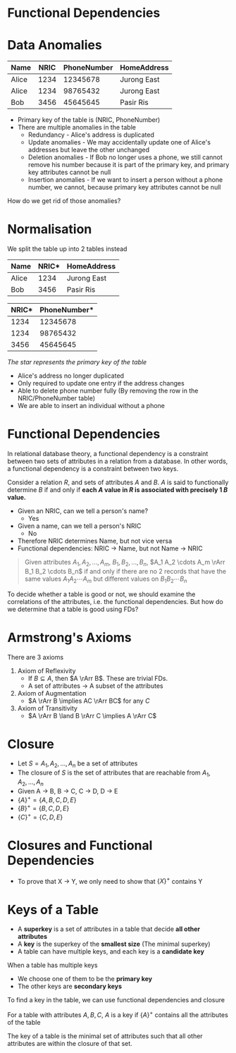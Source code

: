 # Functional Dependencies

# Data Anomalies

| Name  | NRIC | PhoneNumber | HomeAddress |
| ----- | ---- | ----------- | ----------- |
| Alice | 1234 | 12345678    | Jurong East |
| Alice | 1234 | 98765432    | Jurong East |
| Bob   | 3456 | 45645645    | Pasir Ris   |

- Primary key of the table is (NRIC, PhoneNumber)
- There are multiple anomalies in the table
    - Redundancy - Alice's address is duplicated
    - Update anomalies - We may accidentally update one of Alice's addresses but leave the other unchanged
    - Deletion anomalies - If Bob no longer uses a phone, we still cannot remove his number because it is part of the primary key, and primary key attributes cannot be null
    - Insertion anomalies - If we want to insert a person without a phone number, we cannot, because primary key attributes cannot be null

How do we get rid of those anomalies?

# Normalisation

We split the table up into 2 tables instead

| Name  | NRIC* | HomeAddress |
| ----- | ----- | ----------- |
| Alice | 1234  | Jurong East |
| Bob   | 3456  | Pasir Ris   |

| NRIC* | PhoneNumber* |
| ----- | ------------ |
| 1234  | 12345678     |
| 1234  | 98765432     |
| 3456  | 45645645     |

*The star represents the primary key of the table*

- Alice's address no longer duplicated
- Only required to update one entry if the address changes
- Able to delete phone number fully (By removing the row in the NRIC/PhoneNumber table)
- We are able to insert an individual without a phone

# Functional Dependencies

In relational database theory, a functional dependency is a constraint between two sets of attributes in a relation from a database. In other words, a functional dependency is a constraint between two keys.

Consider a relation $R$, and sets of attributes $A$ and $B$. $A$ is said to functionally determine $B$ if and only if **each $A$ value in $R$ is associated with precisely 1 $B$ value.**

- Given an NRIC, can we tell a person's name?
    - Yes
- Given a name, can we tell a person's NRIC
    - No
- Therefore NRIC determines Name, but not vice versa
- Functional dependencies: NRIC -> Name, but not Name -> NRIC

> Given attributes $A_1, A_2, ..., A_m$, $B_1, B_2, ..., B_n$, $A_1 A_2 \cdots A_m \rArr B_1 B_2 \cdots B_n$ if and only if there are no 2 records that have the same values $A_1 A_2 \cdots A_m$ but different values on $B_1 B_2 \cdots B_n$

To decide whether a table is good or not, we should examine the correlations of the attributes, i.e. the functional dependencies. But how do we determine that a table is good using FDs?

# Armstrong's Axioms

There are 3 axioms
1. Axiom of Reflexivity
    - If $B \subseteq A$, then $A \rArr B$. These are trivial FDs.
    - A set of attributes -> A subset of the attributes
2. Axiom of Augmentation
    - $A \rArr B \implies AC \rArr BC$ for any $C$
3. Axiom of Transitivity
    - $A \rArr B \land B \rArr C \implies A \rArr C$

# Closure

- Let $S = { A_1, A_2, ..., A_n }$ be a set of attributes
- The closure of $S$ is the set of attributes that are reachable from $A_1, A_2, ..., A_n$
- Given A -> B, B -> C, C -> D, D -> E
- $\{ A \}^+ = \{ A, B, C, D, E \}$
- $\{ B \}^+ = \{ B, C, D, E \}$
- $\{ C \}^+ = \{ C, D, E \}$

# Closures and Functional Dependencies

- To prove that X -> Y, we only need to show that $\{X\}^+$ contains Y

# Keys of a Table

- A **superkey** is a set of attributes in a table that decide **all other attributes**
- A **key** is the superkey of the **smallest size** (The minimal superkey)
- A table can have multiple keys, and each key is a **candidate key**

When a table has multiple keys
- We choose one of them to be the **primary key**
- The other keys are **secondary keys**

To find a key in the table, we can use functional dependencies and closure

For a table with attributes $A, B, C$, $A$ is a key if $\{A\}^+$ contains all the attributes of the table

The key of a table is the minimal set of attributes such that all other attributes are within the closure of that set.